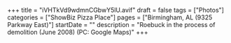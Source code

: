 +++
title = "iVHTkVd9wdmnCGbwY5lU.avif"
draft = false
tags = ["Photos"]
categories = ["ShowBiz Pizza Place"]
pages = ["Birmingham, AL (9325 Parkway East)"]
startDate = ""
description = "Roebuck in the process of demolition (June 2008) (PC: Google Maps)"
+++

